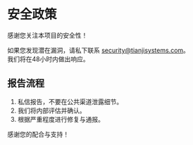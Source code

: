 # 安全政策

感谢您关注本项目的安全性！

如果您发现潜在漏洞，请私下联系 security@tianjisystems.com。  
我们将在48小时内做出响应。

## 报告流程
1. 私信报告，不要在公共渠道泄露细节。
2. 我们将内部评估并确认。
3. 根据严重程度进行修复与通报。

感谢您的配合与支持！
